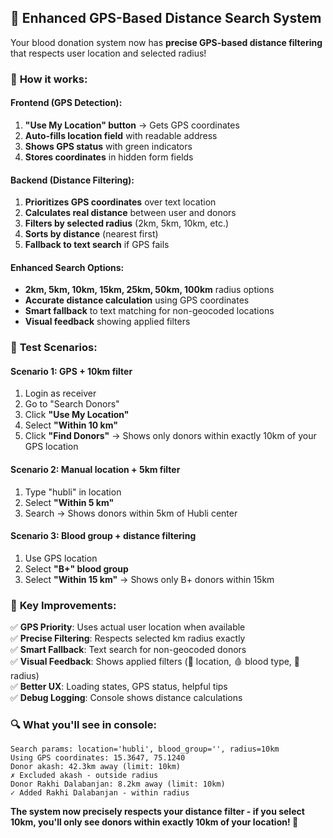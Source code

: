## 🎯 Enhanced GPS-Based Distance Search System

Your blood donation system now has **precise GPS-based distance filtering** that respects user location and selected radius!

### 🔧 **How it works:**

#### **Frontend (GPS Detection):**

1. **"Use My Location" button** → Gets GPS coordinates
2. **Auto-fills location field** with readable address
3. **Shows GPS status** with green indicators
4. **Stores coordinates** in hidden form fields

#### **Backend (Distance Filtering):**

1. **Prioritizes GPS coordinates** over text location
2. **Calculates real distance** between user and donors
3. **Filters by selected radius** (2km, 5km, 10km, etc.)
4. **Sorts by distance** (nearest first)
5. **Fallback to text search** if GPS fails

#### **Enhanced Search Options:**

- **2km, 5km, 10km, 15km, 25km, 50km, 100km** radius options
- **Accurate distance calculation** using GPS coordinates
- **Smart fallback** to text matching for non-geocoded locations
- **Visual feedback** showing applied filters

### 🧪 **Test Scenarios:**

#### **Scenario 1: GPS + 10km filter**

1. Login as receiver
2. Go to "Search Donors"
3. Click **"Use My Location"**
4. Select **"Within 10 km"**
5. Click **"Find Donors"**
   → Shows only donors within exactly 10km of your GPS location

#### **Scenario 2: Manual location + 5km filter**

1. Type "hubli" in location
2. Select **"Within 5 km"**
3. Search
   → Shows donors within 5km of Hubli center

#### **Scenario 3: Blood group + distance filtering**

1. Use GPS location
2. Select **"B+" blood group**
3. Select **"Within 15 km"**
   → Shows only B+ donors within 15km

### 🎯 **Key Improvements:**

✅ **GPS Priority**: Uses actual user location when available  
✅ **Precise Filtering**: Respects selected km radius exactly  
✅ **Smart Fallback**: Text search for non-geocoded donors  
✅ **Visual Feedback**: Shows applied filters (📍 location, 🩸 blood type, 📏 radius)  
✅ **Better UX**: Loading states, GPS status, helpful tips  
✅ **Debug Logging**: Console shows distance calculations

### 🔍 **What you'll see in console:**

```
Search params: location='hubli', blood_group='', radius=10km
Using GPS coordinates: 15.3647, 75.1240
Donor akash: 42.3km away (limit: 10km)
✗ Excluded akash - outside radius
Donor Rakhi Dalabanjan: 8.2km away (limit: 10km)
✓ Added Rakhi Dalabanjan - within radius
```

**The system now precisely respects your distance filter - if you select 10km, you'll only see donors within exactly 10km of your location! 🎯**

